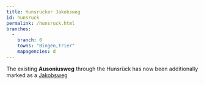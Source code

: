 ```yaml
---
title: Hunsrücker Jakobsweg
id: hunsruck
permalink: /hunsruck.html
branches:
  -
    branch: 0
    towns: "Bingen,Trier"
    mapagencies: d
---
```


The existing **Ausoniusweg** through the Hunsrück has now been additionally marked as a [Jakobsweg][0]

[0]: http://www.hunsruecktouristik.de/de/hunsruecker-jakobsweg-n31.aspx